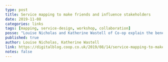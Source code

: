 ```yaml
---
type: post
title: Service mapping to make friends and influence stakeholders
date: 2019-11-08
categories: links
tags: [mapping, service-design, workshop, collaboration]
posse: "Louise Nicholas and Katherine Wastell of Co-op explain the benefits of service mapping with stakeholders."
published: true
author: Louise Nicholas, Katherine Wastell
link: https://digitalblog.coop.co.uk/2019/08/14/service-mapping-to-make-friends-and-influence-stakeholders/
notes: false
---
```

